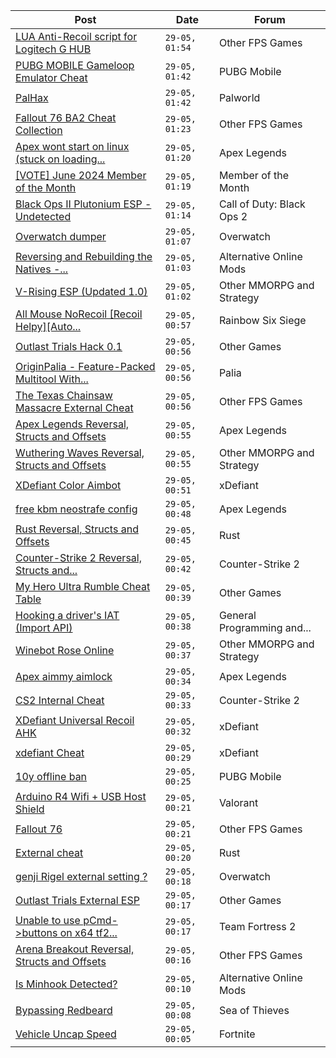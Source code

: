 |Post|Date|Forum|
|----|----|-----|
|[LUA Anti-Recoil script for Logitech G HUB](https://www.unknowncheats.me/forum/other-fps-games/634802-lua-anti-recoil-script-logitech-hub.html)|`29-05, 01:54`|Other FPS Games|
|[PUBG MOBILE Gameloop Emulator Cheat](https://www.unknowncheats.me/forum/pubg-mobile/576303-pubg-mobile-gameloop-emulator-cheat.html)|`29-05, 01:42`|PUBG Mobile|
|[PalHax](https://www.unknowncheats.me/forum/palworld/623563-palhax.html)|`29-05, 01:42`|Palworld|
|[Fallout 76 BA2 Cheat Collection](https://www.unknowncheats.me/forum/other-fps-games/519969-fallout-76-ba2-cheat-collection.html)|`29-05, 01:23`|Other FPS Games|
|[Apex wont start on linux (stuck on loading...](https://www.unknowncheats.me/forum/apex-legends/639473-apex-wont-start-linux-stuck-loading-screen.html)|`29-05, 01:20`|Apex Legends|
|[\[VOTE\] June 2024 Member of the Month](https://www.unknowncheats.me/forum/member-of-the-month/639008-vote-june-2024-month.html)|`29-05, 01:19`|Member of the Month|
|[Black Ops II Plutonium ESP - Undetected](https://www.unknowncheats.me/forum/call-of-duty-black-ops-2-a/636292-black-ops-ii-plutonium-esp-undetected.html)|`29-05, 01:14`|Call of Duty: Black Ops 2|
|[Overwatch dumper](https://www.unknowncheats.me/forum/overwatch/623395-overwatch-dumper.html)|`29-05, 01:07`|Overwatch|
|[Reversing and Rebuilding the Natives -...](https://www.unknowncheats.me/forum/alternative-online-mods/638540-reversing-rebuilding-natives-external.html)|`29-05, 01:03`|Alternative Online Mods|
|[V-Rising ESP (Updated 1.0)](https://www.unknowncheats.me/forum/other-mmorpg-and-strategy/639282-rising-esp-updated-1-0-a.html)|`29-05, 01:02`|Other MMORPG and Strategy|
|[All Mouse NoRecoil \[Recoil Helpy\]\[Auto...](https://www.unknowncheats.me/forum/rainbow-six-siege/620039-mouse-norecoil-recoil-helpy-auto-config-probably-ud-universal.html)|`29-05, 00:57`|Rainbow Six Siege|
|[Outlast Trials Hack 0.1](https://www.unknowncheats.me/forum/other-games/630951-outlast-trials-hack-0-1-a.html)|`29-05, 00:56`|Other Games|
|[OriginPalia - Feature-Packed Multitool With...](https://www.unknowncheats.me/forum/palia/636934-originpalia-feature-packed-multitool-imagine.html)|`29-05, 00:56`|Palia|
|[The Texas Chainsaw Massacre External Cheat](https://www.unknowncheats.me/forum/other-fps-games/638980-texas-chainsaw-massacre-external-cheat.html)|`29-05, 00:56`|Other FPS Games|
|[Apex Legends Reversal, Structs and Offsets](https://www.unknowncheats.me/forum/apex-legends/319804-apex-legends-reversal-structs-offsets.html)|`29-05, 00:55`|Apex Legends|
|[Wuthering Waves Reversal, Structs and Offsets](https://www.unknowncheats.me/forum/other-mmorpg-and-strategy/638643-wuthering-waves-reversal-structs-offsets.html)|`29-05, 00:55`|Other MMORPG and Strategy|
|[XDefiant Color Aimbot](https://www.unknowncheats.me/forum/xdefiant/638577-xdefiant-color-aimbot.html)|`29-05, 00:51`|xDefiant|
|[free kbm neostrafe config](https://www.unknowncheats.me/forum/apex-legends/638579-free-kbm-neostrafe-config.html)|`29-05, 00:48`|Apex Legends|
|[Rust Reversal, Structs and Offsets](https://www.unknowncheats.me/forum/rust/164256-rust-reversal-structs-offsets.html)|`29-05, 00:45`|Rust|
|[Counter-Strike 2 Reversal, Structs and...](https://www.unknowncheats.me/forum/counter-strike-2-a/576077-counter-strike-2-reversal-structs-offsets.html)|`29-05, 00:42`|Counter-Strike 2|
|[My Hero Ultra Rumble Cheat Table](https://www.unknowncheats.me/forum/other-games/604426-hero-ultra-rumble-cheat-table.html)|`29-05, 00:39`|Other Games|
|[Hooking a driver's IAT (Import API)](https://www.unknowncheats.me/forum/general-programming-and-reversing/639211-hooking-drivers-iat-import-api.html)|`29-05, 00:38`|General Programming and...|
|[Winebot Rose Online](https://www.unknowncheats.me/forum/other-mmorpg-and-strategy/625663-winebot-rose-online.html)|`29-05, 00:37`|Other MMORPG and Strategy|
|[Apex aimmy aimlock](https://www.unknowncheats.me/forum/apex-legends/636420-apex-aimmy-aimlock.html)|`29-05, 00:34`|Apex Legends|
|[CS2 Internal Cheat](https://www.unknowncheats.me/forum/counter-strike-2-a/614111-cs2-internal-cheat.html)|`29-05, 00:33`|Counter-Strike 2|
|[XDefiant Universal Recoil AHK](https://www.unknowncheats.me/forum/xdefiant/638985-xdefiant-universal-recoil-ahk.html)|`29-05, 00:32`|xDefiant|
|[xdefiant Cheat](https://www.unknowncheats.me/forum/xdefiant/619093-xdefiant-cheat.html)|`29-05, 00:29`|xDefiant|
|[10y offline ban](https://www.unknowncheats.me/forum/pubg-mobile/639464-10y-offline-ban.html)|`29-05, 00:25`|PUBG Mobile|
|[Arduino R4 Wifi + USB Host Shield](https://www.unknowncheats.me/forum/valorant/639295-arduino-r4-wifi-usb-host-shield.html)|`29-05, 00:21`|Valorant|
|[Fallout 76](https://www.unknowncheats.me/forum/other-fps-games/305579-fallout-76-a.html)|`29-05, 00:21`|Other FPS Games|
|[External cheat](https://www.unknowncheats.me/forum/rust/639463-external-cheat.html)|`29-05, 00:20`|Rust|
|[genji Rigel external setting ?](https://www.unknowncheats.me/forum/overwatch/639458-genji-rigel-external-setting.html)|`29-05, 00:18`|Overwatch|
|[Outlast Trials External ESP](https://www.unknowncheats.me/forum/other-games/634841-outlast-trials-external-esp.html)|`29-05, 00:17`|Other Games|
|[Unable to use pCmd->buttons on x64 tf2...](https://www.unknowncheats.me/forum/team-fortress-2-a/639277-unable-pcmd-buttons-x64-tf2-linux.html)|`29-05, 00:17`|Team Fortress 2|
|[Arena Breakout Reversal, Structs and Offsets](https://www.unknowncheats.me/forum/other-fps-games/636170-arena-breakout-reversal-structs-offsets.html)|`29-05, 00:16`|Other FPS Games|
|[Is Minhook Detected?](https://www.unknowncheats.me/forum/alternative-online-mods/639351-minhook-detected.html)|`29-05, 00:10`|Alternative Online Mods|
|[Bypassing Redbeard](https://www.unknowncheats.me/forum/sea-of-thieves/638792-bypassing-redbeard.html)|`29-05, 00:08`|Sea of Thieves|
|[Vehicle Uncap Speed](https://www.unknowncheats.me/forum/fortnite/639298-vehicle-uncap-speed.html)|`29-05, 00:05`|Fortnite|

